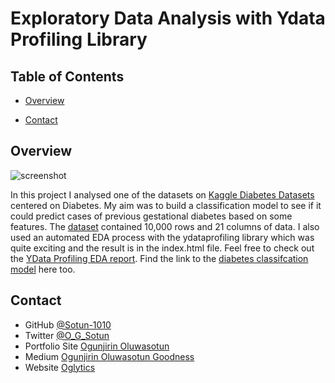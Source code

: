 # Exploratory Data Analysis with Ydata Profiling Library

<!-- TABLE OF CONTENTS -->

## Table of Contents

- [Overview](#overview)

- [Contact](#contact)

<!-- OVERVIEW -->

## Overview

![screenshot](VID_20250630_133934.gif)

In this project I analysed one of the datasets on [Kaggle Diabetes Datasets](https://www.kaggle.com/datasets) centered on Diabetes. My aim was to build a classification model to see if it could predict cases of previous gestational diabetes based on some features. The [dataset](https://www.kaggle.com/datasets/marshalpatel3558/diabetes-prediction-dataset) contained 10,000 rows and  21 columns of data. I also used an automated EDA process with the ydataprofiling library which was quite exciting and the result is in the index.html file. Feel free to check out the [YData Profiling EDA report](https://sotun-1010.github.io/diabetes_eda/). Find the link to the [diabetes classifcation model](https://github.com/Sotun-1010/gestational_diabetes_classification) here too.

## Contact

- GitHub [@Sotun-1010](https://github.com/Sotun-1010)
- Twitter [@O_G_Sotun](https://twitter.com/O_G_Sotun?t=kRiO1YNhYKn8NJJnxTZ42A&s=03)
- Portfolio Site [Ogunjirin Oluwasotun](https://www.datascienceportfol.io/oluwasotunogunjirind)
- Medium [Ogunjirin Oluwasotun Goodness](https://medium.com/@oluwasotunogunjirin)
- Website [Oglytics](https://oglytics.webflow.io/)
